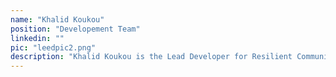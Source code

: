 ```yaml
---
name: "Khalid Koukou"
position: "Developement Team"
linkedin: ""
pic: "leedpic2.png"
description: "Khalid Koukou is the Lead Developer for Resilient Communities, based in Casablanca, Morocco. Outside of his work in development, Khalid is dedicated to fostering innovation in community building and technology solutions."
---
```

